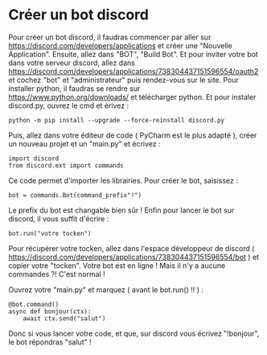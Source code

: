 # Créer un bot discord

Pour créer un bot discord, il faudras commencer par aller sur https://discord.com/developers/applications et créer une "Nouvelle Application".
Ensuite, allez dans "BOT", "Build Bot". Et pour inviter votre bot dans votre serveur discord, allez dans https://discord.com/developers/applications/738304437151596554/oauth2 et cochez "bot" et "administrateur" puis rendez-vous sur le site.
Pour installer python, il faudras se rendre sur https://www.python.org/downloads/ et télécharger python.
Et pour instaler discord.py, ouvrez le cmd et érivez :

````
python -m pip install --upgrade --force-reinstall discord.py
````

Puis, allez dans votre éditeur de code  ( PyCharm est le plus adapté ), créer un nouveau projet et un "main.py" et écrivez :

````
import discord
from discord.ext import commands
````

Ce code permet d'importer les librairies.
Pour créer le bot, saisissez :

````
bot = commands.Bot(command_prefix"!")
````

Le prefix du bot est changable bien sûr !
Enfin pour lancer le bot sur discord, il vous suffit d'écrire :

````
bot.run("votre tocken")
````

Pour récupérer votre tocken, allez dans l'espace développeur de discord ( https://discord.com/developers/applications/738304437151596554/bot ) et copier votre "tocken". 
Votre bot est en ligne ! 
Mais il n'y a aucune commandes ?! 
C'est normal !

Ouvrez votre "main.py" et marquez ( avant le bot.run() !! ) :

````
@bot.command()
async def bonjour(ctx):
    await ctx.send("salut")
````

Donc si vous lancer votre code, et que, sur discord vous écrivez "!bonjour", le bot répondras "salut" !
